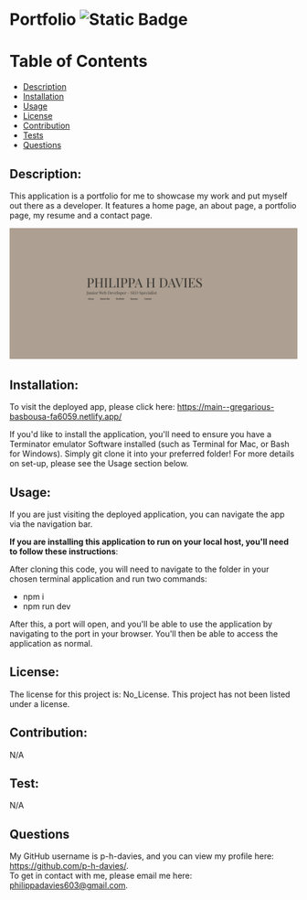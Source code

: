 # Portfolio ![Static Badge](https://img.shields.io/badge/License:-No_License-green:badgeContent)

# Table of Contents
- [Description](#description)
- [Installation](#installation)
- [Usage](#usage)
- [License](#license)
- [Contribution](#contribution)
- [Tests](#test)
- [Questions](#questions)

## Description:
This application is a portfolio for me to showcase my work and put myself out there as a developer. It features a home page, an about page, a portfolio page, my resume and a contact page.

![Screenshot of Deployed App](src/assets/img/app.png)

## Installation:

To visit the deployed app, please click here: https://main--gregarious-basbousa-fa6059.netlify.app/ 

If you'd like to install the application, you'll need to ensure you have a Terminator emulator Software installed (such as Terminal for Mac, or Bash for Windows). Simply git clone it into your preferred folder! For more details on set-up, please see the Usage section below.


## Usage:
If you are just visiting the deployed application, you can navigate the app via the navigation bar.


**If you are installing this application to run on your local host, you'll need to follow these instructions**:

After cloning this code, you will need to navigate to the folder in your chosen terminal application and run two commands:
- npm i
- npm run dev

After this, a port will open, and you'll be able to use the application by navigating to the port in your browser. You'll then be able to access the application as normal.

## License:
The license for this project is: No_License.
This project has not been listed under a license.

## Contribution:
N/A

## Test:
N/A

## Questions
My GitHub username is p-h-davies, and you can view my profile here: https://github.com/p-h-davies/.
<br>
To get in contact with me, please email me here: philippadavies603@gmail.com.

